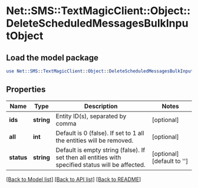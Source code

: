 # Net::SMS::TextMagicClient::Object::DeleteScheduledMessagesBulkInputObject

## Load the model package
```perl
use Net::SMS::TextMagicClient::Object::DeleteScheduledMessagesBulkInputObject;
```

## Properties
Name | Type | Description | Notes
------------ | ------------- | ------------- | -------------
**ids** | **string** | Entity ID(s), separated by comma | [optional] 
**all** | **int** | Default is 0 (false). If set to 1 all the entities will be removed. | [optional] 
**status** | **string** | Default is empty string (false). If set then all entities with specified status will be affected. | [optional] [default to &#39;&#39;]

[[Back to Model list]](../README.md#documentation-for-models) [[Back to API list]](../README.md#documentation-for-api-endpoints) [[Back to README]](../README.md)


